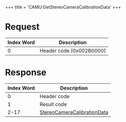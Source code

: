 +++
title = 'CAMU:GetStereoCameraCalibrationData'
+++

# Request

| Index Word | Description                |
|------------|----------------------------|
| 0          | Header code \[0x002B0000\] |

# Response

| Index Word | Description                                                                           |
|------------|---------------------------------------------------------------------------------------|
| 0          | Header code                                                                           |
| 1          | Result code                                                                           |
| 2-17       | [StereoCameraCalibrationData](Camera_Services#stereocameracalibrationdata "wikilink") |

